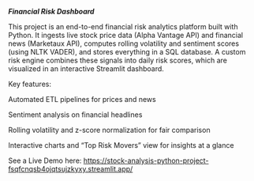 _**Financial Risk Dashboard**_

This project is an end-to-end financial risk analytics platform built with Python. It ingests live stock price data (Alpha Vantage API) and financial news (Marketaux API), computes rolling volatility and sentiment scores (using NLTK VADER), and stores everything in a SQL database. A custom risk engine combines these signals into daily risk scores, which are visualized in an interactive Streamlit dashboard.

Key features:

Automated ETL pipelines for prices and news

Sentiment analysis on financial headlines

Rolling volatility and z-score normalization for fair comparison

Interactive charts and “Top Risk Movers” view for insights at a glance

See a Live Demo here: https://stock-analysis-python-project-fsqfcnqsb4ojqtsujzkyxy.streamlit.app/
